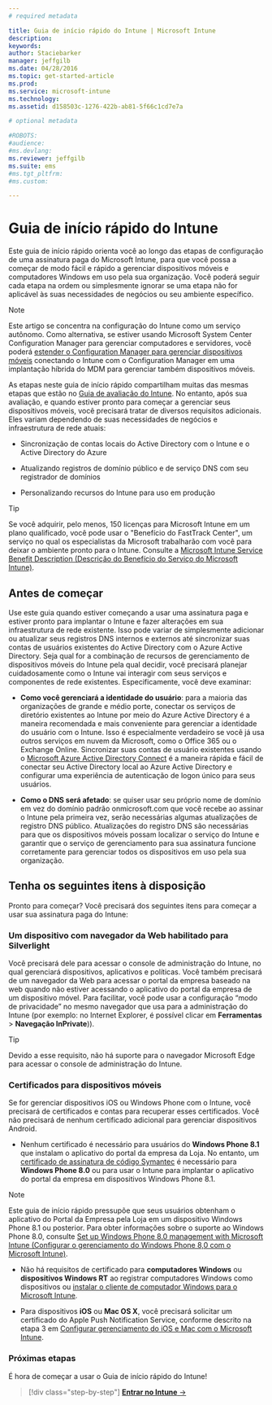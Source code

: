 ```yaml
---
# required metadata

title: Guia de início rápido do Intune | Microsoft Intune
description:
keywords:
author: Staciebarker
manager: jeffgilb
ms.date: 04/28/2016
ms.topic: get-started-article
ms.prod:
ms.service: microsoft-intune
ms.technology:
ms.assetid: d158503c-1276-422b-ab81-5f66c1cd7e7a

# optional metadata

#ROBOTS:
#audience:
#ms.devlang:
ms.reviewer: jeffgilb
ms.suite: ems
#ms.tgt_pltfrm:
#ms.custom:

---
```



# Guia de início rápido do Intune
Este guia de início rápido orienta você ao longo das etapas de configuração de uma assinatura paga do Microsoft Intune, para que você possa a começar de modo fácil e rápido a gerenciar dispositivos móveis e computadores Windows em uso pela sua organização. Você poderá seguir cada etapa na ordem ou simplesmente ignorar se uma etapa não for aplicável às suas necessidades de negócios ou seu ambiente específico.

>[!NOTE]
>Este artigo se concentra na configuração do Intune como um serviço autônomo. Como alternativa, se estiver usando Microsoft System Center Configuration Manager para gerenciar computadores e servidores, você poderá [estender o Configuration Manager para gerenciar dispositivos móveis](https://technet.microsoft.com/library/jj884158.aspx) conectando o Intune com o Configuration Manager em uma implantação híbrida do MDM para gerenciar também dispositivos móveis.

As etapas neste guia de início rápido compartilham muitas das mesmas etapas que estão no [Guia de avaliação do Intune](/intune/understand-explore/get-started-with-a-30-day-trial-of-microsoft-intune). No entanto, após sua avaliação, e quando estiver pronto para começar a gerenciar seus dispositivos móveis, você precisará tratar de diversos requisitos adicionais. Eles variam dependendo de suas necessidades de negócios e infraestrutura de rede atuais:

-   Sincronização de contas locais do Active Directory com o Intune e o Active Directory do Azure

-   Atualizando registros de domínio público e de serviço DNS com seu registrador de domínios

-   Personalizando recursos do Intune para uso em produção

>[!TIP]
>Se você adquirir, pelo menos, 150 licenças para Microsoft Intune em um plano qualificado, você pode usar o "Benefício do FastTrack Center", um serviço no qual os especialistas da Microsoft trabalharão com você para deixar o ambiente pronto para o Intune. Consulte a [Microsoft Intune Service Benefit Description (Descrição do Benefício do Serviço do Microsoft Intune)](https://technet.microsoft.com/library/mt228265.aspx).


## Antes de começar
Use este guia quando estiver começando a usar uma assinatura paga e estiver pronto para implantar o Intune e fazer alterações em sua infraestrutura de rede existente. Isso pode variar de simplesmente adicionar ou atualizar seus registros DNS internos e externos até sincronizar suas contas de usuários existentes do Active Directory com o Azure Active Directory. Seja qual for a combinação de recursos de gerenciamento de dispositivos móveis do Intune pela qual decidir, você precisará planejar cuidadosamente como o Intune vai interagir com seus serviços e componentes de rede existentes. Especificamente, você deve examinar:

-   **Como você gerenciará a identidade do usuário**: para a maioria das organizações de grande e médio porte, conectar os serviços de diretório existentes ao Intune por meio do Azure Active Directory é a maneira recomendada e mais conveniente para gerenciar a identidade do usuário com o Intune. Isso é especialmente verdadeiro se você já usa outros serviços em nuvem da Microsoft, como o Office 365 ou o Exchange Online. Sincronizar suas contas de usuário existentes usando o [Microsoft Azure Active Directory Connect](https://www.microsoft.com/download/details.aspx?id=47594) é a maneira rápida e fácil de conectar seu Active Directory local ao Azure Active Directory e configurar uma experiência de autenticação de logon único para seus usuários.

-   **Como o DNS será afetado**: se quiser usar seu próprio nome de domínio em vez do domínio padrão onmicrosoft.com que você recebe ao assinar o Intune pela primeira vez, serão necessárias algumas atualizações de registro DNS público. Atualizações do registro DNS são necessárias para que os dispositivos móveis possam localizar o serviço do Intune e garantir que o serviço de gerenciamento para sua assinatura funcione corretamente para gerenciar todos os dispositivos em uso pela sua organização.

## Tenha os seguintes itens à disposição
Pronto para começar? Você precisará dos seguintes itens para começar a usar sua assinatura paga do Intune:

### Um dispositivo com navegador da Web habilitado para Silverlight
Você precisará dele para acessar o console de administração do Intune, no qual gerenciará dispositivos, aplicativos e políticas. Você também precisará de um navegador da Web para acessar o portal da empresa baseado na web quando não estiver acessando o aplicativo do portal da empresa de um dispositivo móvel. Para facilitar, você pode usar a configuração “modo de privacidade” no mesmo navegador que usa para a administração do Intune (por exemplo: no Internet Explorer, é possível clicar em **Ferramentas** &gt; **Navegação InPrivate**)).

>[!TIP]
>Devido a esse requisito, não há suporte para o navegador Microsoft Edge para acessar o console de administração do Intune.


### Certificados para dispositivos móveis
Se for gerenciar dispositivos iOS ou Windows Phone com o Intune, você precisará de certificados e contas para recuperar esses certificados. Você não precisará de nenhum certificado adicional para gerenciar dispositivos Android.

- Nenhum certificado é necessário para usuários do **Windows Phone 8.1** que instalam o aplicativo do portal da empresa da Loja. No entanto, um [certificado de assinatura de código Symantec](https://products.websecurity.symantec.com/orders/enrollment/microsoftCert.do) é necessário para **Windows Phone 8.0** ou para usar o Intune para implantar o aplicativo do portal da empresa em dispositivos Windows Phone 8.1.

>[!NOTE]
>Este guia de início rápido pressupõe que seus usuários obtenham o aplicativo do Portal da Empresa pela Loja em um dispositivo Windows Phone 8.1 ou posterior. Para obter informações sobre o suporte ao Windows Phone 8.0, consulte [Set up Windows Phone 8.0 management with Microsoft Intune (Configurar o gerenciamento do Windows Phone 8,0 com o Microsoft Intune)](/Intune/deploy-use/set-up-windows-phone-8.0-management-with-microsoft-intune).

- Não há requisitos de certificado para **computadores Windows** ou **dispositivos Windows RT** ao registrar computadores Windows como dispositivos ou [instalar o cliente de computador Windows para o Microsoft Intune](/intune/deploy-use/install-the-windows-pc-client-with-microsoft-intune).

- Para dispositivos **iOS** ou **Mac OS X**, você precisará solicitar um certificado do Apple Push Notification Service, conforme descrito na etapa 3 em [Configurar gerenciamento do iOS e Mac com o Microsoft Intune](/intune/deploy-use/set-up-ios-and-mac-management-with-microsoft-intune).

### Próximas etapas
É hora de começar a usar o Guia de início rápido do Intune!

>[!div class="step-by-step"]
[**Entrar no Intune** &rarr;](start-with-a-paid-subscription-to-microsoft-intune-step-1.md)


<!--HONumber=May16_HO1-->


